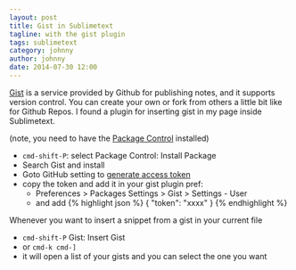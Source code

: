 ```yaml
---
layout: post
title: Gist in Sublimetext
tagline: with the gist plugin
tags: sublimetext
category: johnny
author: johnny
date: 2014-07-30 12:00
---
```

[Gist](https://gist.github.com) is a service provided by Github for publishing notes, and it supports version control. You can create your own or fork from others a little bit like for Github Repos. I found a plugin for inserting gist in my page inside Sublimetext.

(note, you need to have the [Package Control](https://sublime.wbond.net/) installed)

- `cmd-shift-P`: select Package Control: Install Package
- Search Gist and install
- Goto GitHub setting to [generate access token](https://github.com/settings/applications#personal-access-tokens)
- copy the token and add it in your gist plugin pref:
  - Preferences > Packages Settings > Gist > Settings - User
  - and add
{% highlight json %}
{
  "token": "xxxx"
}
{% endhighlight %}

Whenever you want to insert a snippet from a gist in your current file

- `cmd-shift-P` Gist: Insert Gist
- or `cmd-k cmd-]`
- it will open a list of your gists and you can select the one you want
